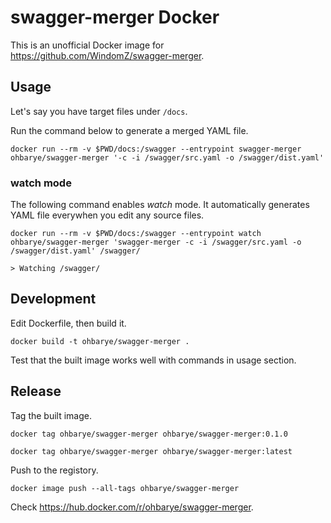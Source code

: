 # swagger-merger Docker

This is an unofficial Docker image for https://github.com/WindomZ/swagger-merger.

## Usage

Let's say you have target files under `/docs`.

Run the command below to generate a merged YAML file.

```shell
docker run --rm -v $PWD/docs:/swagger --entrypoint swagger-merger ohbarye/swagger-merger '-c -i /swagger/src.yaml -o /swagger/dist.yaml'
```

### watch mode

The following command enables _watch_ mode. It automatically generates YAML file everywhen you edit any source files.

```shell
docker run --rm -v $PWD/docs:/swagger --entrypoint watch ohbarye/swagger-merger 'swagger-merger -c -i /swagger/src.yaml -o /swagger/dist.yaml' /swagger/
```
```
> Watching /swagger/
```

## Development

Edit Dockerfile, then build it.

```shell
docker build -t ohbarye/swagger-merger .
```

Test that the built image works well with commands in usage section.

## Release

Tag the built image.

```shell
docker tag ohbarye/swagger-merger ohbarye/swagger-merger:0.1.0
```
```shell
docker tag ohbarye/swagger-merger ohbarye/swagger-merger:latest
```

Push to the registory.

```shell
docker image push --all-tags ohbarye/swagger-merger
```

Check https://hub.docker.com/r/ohbarye/swagger-merger.

